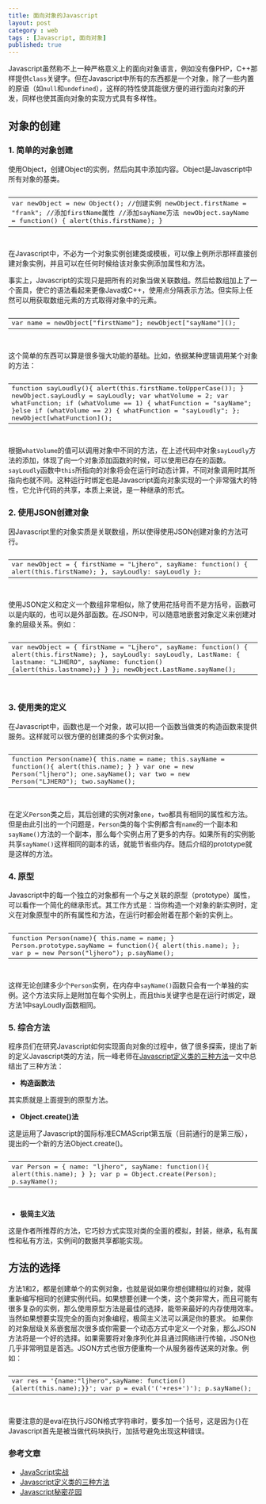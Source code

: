 ```yaml
---
title: 面向对象的Javascript
layout: post
category : web
tags : [Javascript, 面向对象]
published: true
---
```

Javascript虽然称不上一种严格意义上的面向对象语言，例如没有像PHP，C++那样提供`class`关键字。但在Javascript中所有的东西都是一个对象，除了一些内置的原语（如`null`和`undefined`），这样的特性使其能很方便的进行面向对象的开发，同样也使其面向对象的实现方式具有多样性。

## 对象的创建

### 1. 简单的对象创建

使用Object，创建Object的实例，然后向其中添加内容。Object是Javascript中所有对象的基类。

<pre class="prettyprint lang-js">
<table class="prettyprint-table"><tbody><tr><td>
    var newObject = new Object(); //创建实例
    newObject.firstName = "frank"; //添加firstName属性
    //添加sayName方法
    newObject.sayName = function() {
      alert(this.firstName);
    }
</td></tr></tbody></table>
</pre>

在Javascript中，不必为一个对象实例创建类或模板，可以像上例所示那样直接创建对象实例，并且可以在任何时候给该对象实例添加属性和方法。

事实上，Javascript的实现只是把所有的对象当做关联数组。然后给数组加上了一个面具，使它的语法看起来更像Java或C++，使用点分隔表示方法。但实际上任然可以用获取数组元素的方式取得对象中的元素。

<pre class="prettyprint lang-js">
<table class="prettyprint-table"><tbody><tr><td>
    var name = newObject["firstName"];
    newObject["sayName"]();
</td></tr></tbody></table>
</pre>

这个简单的东西可以算是很多强大功能的基础。比如，依据某种逻辑调用某个对象的方法：

<pre class="prettyprint lang-js">
<table class="prettyprint-table"><tbody><tr><td>
    function sayLoudly(){
    	alert(this.firstName.toUpperCase());
    }

    newObject.sayLoudly = sayLoudly;
    
    var whatVolume = 2;
    var whatFunction;
    if (whatVolume == 1) {
    	whatFunction = "sayName";
    }else if (whatVolume == 2) {
    	whatFunction = "sayLoudly";
    };
    
    newObject[whatFunction](); 
</td></tr></tbody></table>
</pre>

根据`whatVolume`的值可以调用对象中不同的方法，在上述代码中对象`sayLoudly`方法的添加，体现了向一个对象添加函数的时候，可以使用已存在的函数。`sayLoudly`函数中`this`所指向的对象将会在运行时动态计算，不同对象调用时其所指向也就不同。这种运行时绑定也是Javascript面向对象实现的一个非常强大的特性，它允许代码的共享，本质上来说，是一种继承的形式。

### 2. 使用JSON创建对象

因Javascript里的对象实质是关联数组，所以使得使用JSON创建对象的方法可行。

<pre class="prettyprint lang-js">
<table class="prettyprint-table"><tbody><tr><td>
    var newObject = {
    	firstName = "Ljhero",
    	sayName: function() {
	          alert(this.firstName);
	      },
	    sayLoudly: sayLoudly
    };
</td></tr></tbody></table>
</pre>

使用JSON定义和定义一个数组非常相似，除了使用花括号而不是方括号，函数可以是内联的，也可以是外部函数。在JSON中，可以随意地嵌套对象定义来创建对象的层级关系。例如：

<pre class="prettyprint lang-js">
<table class="prettyprint-table"><tbody><tr><td>
    var newObject = {
    	firstName = "Ljhero",
    	sayName: function() {
	          alert(this.firstName);
	      },
	    sayLoudly: sayLoudly,
	    LastName: {
	    	lastname: "LJHERO",
	    	sayName: function() {alert(this.lastname);}
	    }
    };

    newObject.LastName.sayName();
</td></tr></tbody></table>
</pre>

### 3. 使用类的定义

在Javascript中，函数也是一个对象，故可以把一个函数当做类的构造函数来提供服务。这样就可以很方便的创建类的多个实例对象。

<pre class="prettyprint lang-js">
<table class="prettyprint-table"><tbody><tr><td>
    function Person(name){
    	this.name = name;
    	this.sayName = function(){
    		alert(this.name);
    	}
    }

    var one = new Person("ljhero");
    one.sayName();

    var two = new Person("LJHERO");
    two.sayName();
</td></tr></tbody></table>
</pre>

在定义`Person`类之后，其后创建的实例对象`one`，`two`都具有相同的属性和方法。但是由此引出的一个问题是，`Person`类的每个实例都含有`name`的一个副本和`sayName()`方法的一个副本，那么每个实例占用了更多的内存。如果所有的实例能共享`sayName()`这样相同的副本的话，就能节省些内存。随后介绍的prototype就是这样的方法。

### 4. 原型

Javascript中的每一个独立的对象都有一个与之关联的原型（prototype）属性，可以看作一个简化的继承形式。其工作方式是：当你构造一个对象的新实例时，定义在对象原型中的所有属性和方法，在运行时都会附着在那个新的实例上。

<pre class="prettyprint lang-js">
<table class="prettyprint-table"><tbody><tr><td>
    function Person(name){
    	this.name = name;
    }

    Person.prototype.sayName = function(){
    		alert(this.name);
    };

    var p = new Person("ljhero");
    p.sayName();
</td></tr></tbody></table>
</pre>

这样无论创建多少个`Person`实例，在内存中`sayName()`函数只会有一个单独的实例。这个方法实际上是附加在每个实例上，而且this关键字也是在运行时绑定，跟方法1中sayLoudly函数相同。

### 5. 综合方法


程序员们在研究Javascript如何实现面向对象的过程中，做了很多探索，提出了新的定义Javascript类的方法，阮一峰老师在[Javascript定义类的三种方法][1]一文中总结出了三种方法：

 [1]:http://www.ruanyifeng.com/blog/2012/07/three_ways_to_define_a_javascript_class.html

* **构造函数法**

其实质就是上面提到的原型方法。

* **Object.create()法**
 
这是运用了Javascript的国际标准ECMAScript第五版（目前通行的是第三版），提出的一个新的方法Object.create()。 

<pre class="prettyprint lang-js">
<table class="prettyprint-table"><tbody><tr><td>
    var Person = {
    	name: "ljhero",
    	sayName: function(){
    		alert(this.name);
    	}
    };

    var p = Object.create(Person);
    p.sayName();
</td></tr></tbody></table>
</pre>

* **极简主义法**

这是作者所推荐的方法，它巧妙方式实现对类的全面的模拟，封装，继承，私有属性和私有方法，实例间的数据共享都能实现。

## 方法的选择

方法1和2，都是创建单个的实例对象，也就是说如果你想创建相似的对象，就得重新编写相同的创建实例代码。如果想要创建一个类，这个类非常大，而且可能有很多复杂的实例，那么使用原型方法是最佳的选择，能带来最好的内存使用效率。当然如果想要实现完全的面向对象编程，极简主义法可以满足你的要求。
如果你的对象层级关系嵌套层次很多或你需要一个动态方式中定义一个对象，那么JSON方法将是一个好的选择。如果需要将对象序列化并且通过网络进行传输，JSON也几乎非常明显是首选。JSON方式也很方便重构一个从服务器传送来的对象。例如：

<pre class="prettyprint lang-js">
<table class="prettyprint-table"><tbody><tr><td>
    var res = '{name:"ljhero",sayName: function() {alert(this.name);}}';

    var p = eval('('+res+')');
    p.sayName();
</td></tr></tbody></table>
</pre>

需要注意的是eval在执行JSON格式字符串时，要多加一个括号，这是因为`{}`在Javascript首先是被当做代码块执行，加括号避免出现这种错误。

### 参考文章

* [JavaScript实战](http://book.douban.com/subject/3864460/)
* [Javascript定义类的三种方法](http://www.ruanyifeng.com/blog/2012/07/three_ways_to_define_a_javascript_class.html)
* [Javascript秘密花园](http://bonsaiden.github.com/JavaScript-Garden/zh/)
